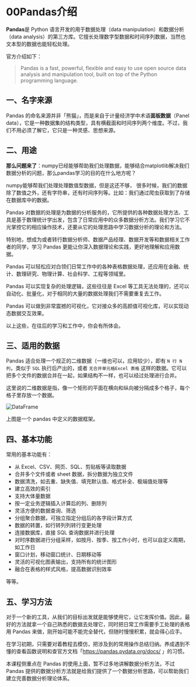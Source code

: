 # 00Pandas介绍

**Pandas**是 Python 语言开发的用于数据处理（data manipulation）和数据分析（data analysis）的第三方库。它擅长处理数字型数据和时间序列数据，当然也文本型的数据也能轻松处理。

官方介绍如下：

> Pandas is a fast, powerful, flexible and easy to use open source data analysis and manipulation tool, built on top of the Python programming language.

## 一、名字来源

Pandas 的命名来源并非「熊猫」，而是来自于计量经济学中术语**面板数据**（Panel data），它是一种数据集的结构类型，具有横截面和时间序列两个维度。不过，我们不用必须了解它，它只是一种灵感、思想来源。

## 二、用途

**那么问题来了**：numpy已经能够帮助我们处理数据，能够结合matplotlib解决我们数据分析的问题，那么pandas学习的目的在什么地方呢？

numpy能够帮我们处理处理数值型数据，但是这还不够， 很多时候，我们的数据除了数值之外，还有字符串，还有时间序列等。比如：我们通过爬虫获取到了存储在数据库中的数据。

Pandas 对数据的处理是为数据的分析服务的，它所提供的各种数据处理方法、工具是基于数理统计学出发，包含了日常应用中的众多数据分析方法。我们学习它不光掌控它的相应操作技术，还要从它的处理思路中学习数据分析的理论和方法。

特别地，想成为或者转行数据分析师、数据产品经理、数据开发等和数据相关工作者的同学，学习 Pandas 更能让你深入数据理论和实践，更好地理解和应用数据。

Pandas 可以轻松应对白领们日常工作中的各种表格数据处理，还应用在金融、统计、数理研究、物理计算、社会科学、工程等领域里。

Pandas 可以实现复杂的处理逻辑，这些往往是 Excel 等工具无法处理的，还可以自动化、批量化，对于相同的大量的数据处理我们不需要重复去工作。

Pandas 可以做到非常震撼的可视化，它对接众多的高颜值可视化库，可以实现动态数据交互效果。

以上这些，在往后的学习和工作中，你会有所体会。

## 三、适用的数据

Pandas 适合处理一个规正的二维数据（一维也可以，应用较少），即有 `N 行 N 列`，类似于 `SQL` 执行后产出的，或者 `无合并单元格Excel 表格` 这样的数据。它可以把多个文件的数据合并在一起，如果结构不一样，也可以经过处理进行合并。

这里说的二维数据是指，像一个矩形的平面在横向和纵向被分隔成多个格子，每个格子里存放一个数据。

![DataFrame](https://www.gairuo.com/file/pic/2020/04/pandas-table-dataframe.svg)

上图是一个 pandas 中定义的数据框架。

## 四、基本功能

常用的基本功能有：

- 从 Excel、CSV、网页、SQL、剪贴板等读取数据
- 合并多个文件或者 sheet 数据，拆分数据为独立文件
- 数据清洗，如去重、缺失值、填充默认值、格式补全、极端值处理等
- 建立高效的索引
- 支持大体量数据
- 按一定业务逻辑插入计算后的列、删除列
- 灵活方便的数据查询、筛选
- 分组聚合数据，可独立指定分组后的各字段计算方式
- 数据的转置，如行转列列转行变更处理
- 连接数据库，直接 SQL 查询数据并进行处理
- 对时序数据进行分组采样，如按月、按季、按工作小时，也可以自定义周期，如工作日
- 窗口计划，移动窗口统计、日期移动等
- 灵活的可视化图表输出，支持所有的统计图形
- 融合在表格的样式风格，提高数据识别效率

等等。

## 五、学习方法

对于一个新的工具，从我们的目标出发就是能够使用它，让它发挥价值。因此，最好的方法就拿一个自己熟悉的数据去处理它，同时把日常工作需要手工处理的表格用 Pandas 来做，刚开始可能不能完全替代，但随时慢慢积累，就会得心应手。

在学习初期，只需要对着教程去模仿，把涉及到的常用操作总结归纳。养成遇到不懂的查看函数说明和查官方文档「https://pandas.pydata.org/docs/ 」的习惯。

本课程侧重点在 Pandas 的使用上面，暂不过多地讲解数据分析方法，不过 Pandas 提供的数据分析方法就是给我们提供了一个数据分析思路，可以帮助我们建立完善数据分析理论体系。